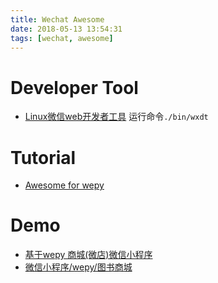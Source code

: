 ```yaml
---
title: Wechat Awesome
date: 2018-05-13 13:54:31
tags: [wechat, awesome]
---
```


# Developer Tool
- [Linux微信web开发者工具](https://github.com/cytle/wechat_web_devtools) 运行命令`./bin/wxdt`

# Tutorial
- [Awesome for wepy](https://github.com/aben1188/awesome-wepy)

# Demo
- [基于wepy 商城(微店)微信小程序](https://github.com/dyq086/wxYuHanStore)
- [微信小程序/wepy/图书商城](https://github.com/KingJeason/wepy-books)
